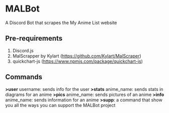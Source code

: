 # MALBot
A Discord Bot that scrapes the My Anime List website

## Pre-requirements
1. Discord.js
2. MalScrapper by Kylart (https://github.com/Kylart/MalScraper)
3. quickchart-js (https://www.npmjs.com/package/quickchart-js)

## Commands

**>user** username: sends info for the user
**>stats** anime_name: sends stats in diagrams for an anime
**>pics** anime_name: sends pictures of an anime
**>info** anime_name: sends information for an anime
**>supp**: a command that show you all the ways you can support the MALBot project
